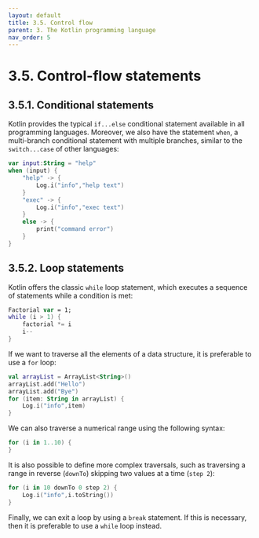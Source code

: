 ```yaml
---
layout: default
title: 3.5. Control flow
parent: 3. The Kotlin programming language
nav_order: 5
---
```


# 3.5. Control-flow statements

## 3.5.1. Conditional statements

Kotlin provides the typical `if...else` conditional statement available in all programming languages. Moreover, we also have the statement `when`, a multi-branch conditional statement with multiple branches, similar to the `switch...case` of other languages:

```kotlin
var input:String = "help"
when (input) {
    "help" -> {
        Log.i("info","help text")
    }
    "exec" -> {
        Log.i("info","exec text")
    }
    else -> {
        print("command error")
    }
}
```

## 3.5.2. Loop statements

Kotlin offers the classic `while` loop statement, which executes a sequence of statements while a condition is met:

```kotlin
Factorial var = 1; 
while (i > 1) {
    factorial *= i
    i--
}
```

If we want to traverse all the elements of a data structure, it is preferable to use a `for` loop:

```kotlin
val arrayList = ArrayList<String>()
arrayList.add("Hello")
arrayList.add("Bye")
for (item: String in arrayList) {
    Log.i("info",item)
}
```

We can also traverse a numerical range using the following syntax:

```kotlin
for (i in 1..10) {
}
```

It is also possible to define more complex traversals, such as traversing a range in reverse (`downTo`) skipping two values at a time (`step 2`):

```kotlin
for (i in 10 downTo 0 step 2) {
    Log.i("info",i.toString())
}
```

Finally, we can exit a loop by using a `break` statement. If this is necessary, then it is preferable to use a `while` loop instead.
